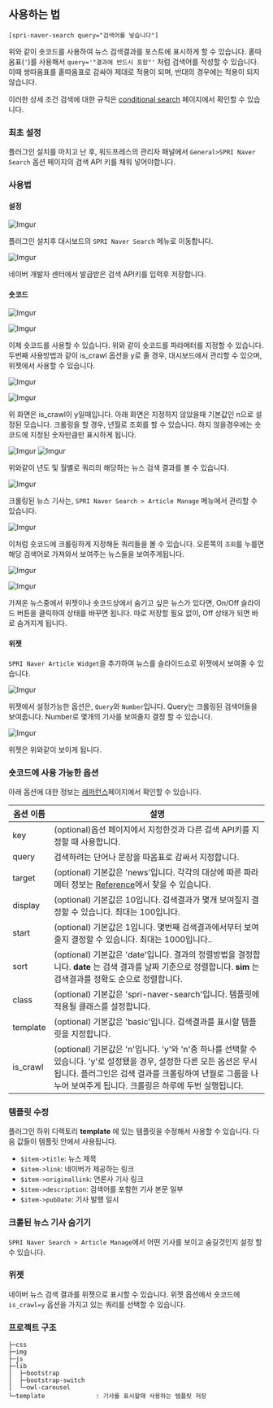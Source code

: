 
사용하는 법
----------

`[spri-naver-search query="검색어를 넣습니다"]`

위와 같이 숏코드를 사용하여 뉴스 검색결과를 포스트에 표시하게 할 수 있습니다. 홑따옴표(`'`)를 사용해서  `query='"결과에 반드시 포함"'` 처럼 검색어를 작성할 수 있습니다. 이때 쌍따옴표를 홑따옴표로 감싸야 제대로 적용이 되며, 반대의 경우에는 적용이 되지 않습니다.

이러한 상세 조건 검색에 대한 규칙은 [conditional search](https://help.naver.com/support/contents/contents.nhn?serviceNo=606&categoryNo=1911) 페이지에서 확인할 수 있습니다.

### 최초 설정

플러그인 설치를 마치고 난 후, 워드프레스의 관리자 패널에서 `General>SPRI Naver Search` 옵션 페이지의 검색 API 키를 채워 넣어야합니다.

### 사용법

#### 설정

![Imgur](http://i.imgur.com/7gz2boa.jpg)

플러그인 설치후 대시보드의 `SPRI Naver Search` 메뉴로 이동합니다.

![Imgur](http://i.imgur.com/yd5xWDK.jpg)

네이버 개발자 센터에서 발급받은 검색 API키를 입력후 저장합니다.

#### 숏코드

![Imgur](http://i.imgur.com/EiFKixz.jpg)

![Imgur](http://i.imgur.com/47bZcCa.jpg)

이제 숏코드를 사용할 수 있습니다. 위와 같이 숏코드를 파라메터를 지정할 수 있습니다. 두번째 사용방법과 같이 is_crawl 옵션을 y로 줄 경우, 대시보드에서 관리할 수 있으며, 위젯에서 사용할 수 있습니다.

![Imgur](http://i.imgur.com/xqLumh4.jpg)

![Imgur](http://i.imgur.com/NgXWtqg.jpg)

위 화면은 is_crawl이 y일때입니다. 아래 화면은 지정하지 않았을때 기본값인 n으로 설정된 모습니다. 크롤링을 할 경우, 년월로 조회를 할 수 있습니다. 하지 않을경우에는 숏코드에 지정된 숫자만큼만 표시하게 됩니다.

![Imgur](http://i.imgur.com/9lQQqHs.jpg)
![Imgur](http://i.imgur.com/YJNLsVl.jpg)

위와같이 년도 및 월별로 쿼리의 해당하는 뉴스 검색 결과를 볼 수 있습니다.

![Imgur](http://i.imgur.com/A4vrCe7.jpg)

크롤링된 뉴스 기사는, `SPRI Naver Search > Article Manage` 메뉴에서 관리할 수 있습니다.

![Imgur](http://i.imgur.com/qoHrMoy.jpg)

이처럼 숏코드에 크롤링하게 지정해둔 쿼리들을 볼 수 있습니다. 오른쪽의 `조회`를 누를면 해당 검색어로 가져와서 보여주는 뉴스들을 보여주게됩니다.

![Imgur](http://i.imgur.com/RQhWkkH.jpg)

![Imgur](http://i.imgur.com/RVtv4yF.jpg)

가져온 뉴스중에서 위젯이나 숏코드상에서 숨기고 싶은 뉴스가 있다면, On/Off 슬라이드 버튼을 클릭하여 상태를 바꾸면 됩니다. 따로 저장할 필요 없이, Off 상태가 되면 바로 숨겨지게 됩니다.

#### 위젯

`SPRI Naver Article Widget`을 추가하여 뉴스를 슬라이드쇼로 위젯에서 보여줄 수 있습니다.

![Imgur](http://i.imgur.com/9kJvszy.jpg)

위젯에서 설정가능한 옵션은, `Query`와 `Number`입니다. Query는 크롤링된 검색어들을 보여줍니다. Number로 몇개의 기사를 보여줄지 결정 할 수 있습니다.

![Imgur](http://i.imgur.com/MtMLzuj.jpg)

위젯은 위와같이 보이게 됩니다.



### 숏코드에 사용 가능한 옵션

아래 옵션에 대한 정보는 [레퍼런스][Reference]페이지에서 확인할 수 있습니다.

[Reference]:http://developer.naver.com/wiki/pages/SrchAPI

옵션 이름|설명
----------|-----------|
key| (optional)옵션 페이지에서 지정한것과 다른 검색 API키를 지정할 때 사용합니다.
query| 검색하려는 단어나 문장을 따옴표로 감싸서 지정합니다.
target| (optional) 기본값은 'news'입니다. 각각의 대상에 따른 파라메터 정보는 [Reference]에서 찾을 수 있습니다. 
display| (optional) 기본값은 10입니다. 검색결과가 몇개 보여질지 결정할 수 있습니다. 최대는 100입니다.
start| (optional) 기본값은 1입니다. 몇번째 검색결과에서부터 보여줄지 결정할 수 있습니다. 최대는 1000입니다..
sort|(optional) 기본값은 'date'입니다. 결과의 정렬방법을 결정합니다. **date** 는 검색 결과를 날짜 기준으로 정렬합니다. **sim** 는 검색결과를 정확도 순으로 정렬합니다. 
class| (optional) 기본값은 'spri-naver-search'입니다. 템플릿에 적용될 클래스를 설정합니다.
template| (optional) 기본값은 'basic'입니다. 검색결과를 표시할 템플릿을 지정합니다.
is_crawl| (optional) 기본값은 'n'입니다. 'y'와 'n'중 하나를 선택할 수 있습니다. 'y'로 설정됐을 경우, 설정한 다른 모든 옵션은 무시됩니다. 플러그인은 검색 결과를 크롤링하여 년월로 그룹을 나누어 보여주게 됩니다. 크롤링은 하루에 두번 실행됩니다. 

### 템플릿 수정
플러그인 하위 디렉토리 __template__ 에 있는 템플릿을 수정해서 사용할 수 있습니다. 다음 값들이 템플릿 안에서 사용됩니다.

- `$item->title`: 뉴스 제목
- `$item->link`: 네이버가 제공하는 링크
- `$item->originallink`: 언론사 기사 링크
- `$item->description`: 검색어를 포함한 기사 본문 일부
- `$item->pubDate`: 기사 발행 일시

### 크롤된 뉴스 기사 숨기기
`SPRI Naver Search > Article Manage`에서 어떤 기사를 보이고 숨길것인지 설정 할 수 있습니다.

### 위젯
네이버 뉴스 검색 결과를 위젯으로 표시할 수 있습니다. 위젯 옵션에서 숏코드에 `is_crawl=y` 옵션을 가지고 있는 쿼리를 선택할 수 있습니다.

### 프로젝트 구조
```
├─css                    
├─img                    
├─js                     
├─lib                    
│  ├─bootstrap           
│  ├─bootstrap-switch    
│  └─owl-carousel        
└─template              : 기사를 표시할때 사용하는 템플릿 저장
```